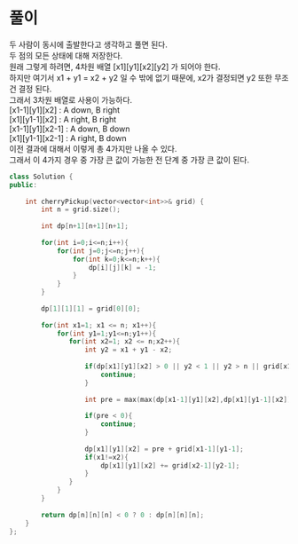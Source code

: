# 풀이
두 사람이 동시에 출발한다고 생각하고 풀면 된다.   
두 점의 모든 상태에 대해 저장한다.    
원래 그렇게 하려면, 4차원 배열 [x1][y1][x2][y2] 가 되어야 한다.    
하지만 여기서 x1 + y1 = x2 + y2 일 수 밖에 없기 때문에, x2가 결정되면 y2 또한 무조건 결정 된다.    
그래서 3차원 배열로 사용이 가능하다.   
[x1-1][y1][x2] : A down, B right   
[x1][y1-1][x2] : A right, B right   
[x1-1][y1][x2-1] : A down, B down   
[x1][y1-1][x2-1] : A right, B down    
이전 결과에 대해서 이렇게 총 4가지만 나올 수 있다.    
그래서 이 4가지 경우 중 가장 큰 값이 가능한 전 단계 중 가장 큰 값이 된다.    
```c++
class Solution {
public:
    
    int cherryPickup(vector<vector<int>>& grid) {
        int n = grid.size();
        
        int dp[n+1][n+1][n+1];
        
        for(int i=0;i<=n;i++){
            for(int j=0;j<=n;j++){
                for(int k=0;k<=n;k++){
                    dp[i][j][k] = -1;
                }
            }
        }
        
        dp[1][1][1] = grid[0][0];
        
        for(int x1=1; x1 <= n; x1++){
            for(int y1=1;y1<=n;y1++){
               for(int x2=1; x2 <= n;x2++){
                   int y2 = x1 + y1 - x2;
                   
                   if(dp[x1][y1][x2] > 0 || y2 < 1 || y2 > n || grid[x1-1][y1-1] == -1 || grid[x2-1][y2-1] == -1){
                       continue;
                   }
                   
                   int pre = max(max(dp[x1-1][y1][x2],dp[x1][y1-1][x2]),max(dp[x1-1][y1][x2-1],dp[x1][y1-1][x2-1]));
                   
                   if(pre < 0){
                       continue;
                   }
                   
                   dp[x1][y1][x2] = pre + grid[x1-1][y1-1];
                   if(x1!=x2){
                       dp[x1][y1][x2] += grid[x2-1][y2-1];
                   }
               } 
            }
        }
        
        return dp[n][n][n] < 0 ? 0 : dp[n][n][n];
    }
};
```